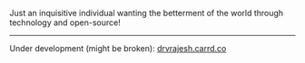 Just an inquisitive individual wanting the betterment of the world through technology and open-source!

---
Under development (might be broken): [drvrajesh.carrd.co](https://drvrajesh.carrd.co)
